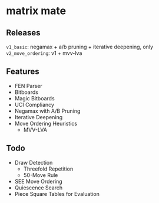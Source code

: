 # matrix mate

## Releases
`v1_basic`: negamax + a/b pruning + iterative deepening, only
`v2_move_ordering`: v1 + mvv-lva

## Features
- FEN Parser
- Bitboards
- Magic Bitboards
- UCI Compliancy
- Negamax with A/B Pruning
- Iterative Deepening
- Move Ordering Heuristics
    - MVV-LVA

## Todo
- Draw Detection
    - Threefold Repetition
    - 50-Move Rule
- SEE Move Ordering
- Quiescence Search
- Piece Square Tables for Evaluation
